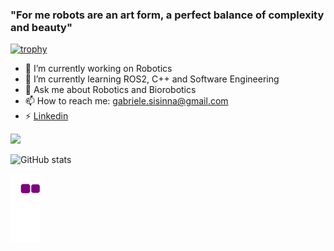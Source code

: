 ### "For me robots are an art form, a perfect balance of complexity and beauty"

[![trophy](https://github-profile-trophy.vercel.app/?username=gsisinna)](https://github.com/ryo-ma/github-profile-trophy)

- 🔭 I’m currently working on Robotics
- 🌱 I’m currently learning ROS2, C++ and Software Engineering
- 💬 Ask me about Robotics and Biorobotics
- 📫 How to reach me: gabriele.sisinna@gmail.com
- ⚡ [Linkedin](https://www.linkedin.com/in/gabriele-sisinna-4a6081109/)

![](https://komarev.com/ghpvc/?username=gsisinna) 

![GitHub stats](https://github-readme-stats.vercel.app/api?username=gsisinna&theme=default&show_icons=true)

![snake gif](https://github.com/gsisinna/gsisinna/blob/output/github-contribution-grid-snake.gif)


